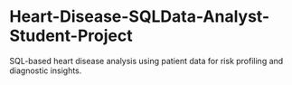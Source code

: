 # Heart-Disease-SQLData-Analyst-Student-Project
SQL-based heart disease analysis using patient data for risk profiling and diagnostic insights.

